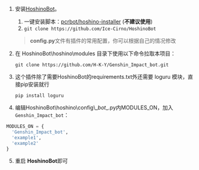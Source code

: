 1. 安装[HoshinoBot](https://github.com/Ice-Cirno/HoshinoBot)。

   1. 一键安装脚本：[pcrbot/hoshino-installer](https://github.com/pcrbot/hoshino-installer) (**不建议使用**)
   2. ` git clone https://github.com/Ice-Cirno/HoshinoBot `

   > **config.py**文件有插件的常用配置，你可以根据自己的情况修改

2. 在 HoshinoBot\hoshino\modules 目录下使用以下命令拉取本项目：

   ```shell
   git clone https://github.com/H-K-Y/Genshin_Impact_bot.git
   ```
   
3. 这个插件除了需要HoshinoBot的requirements.txt外还需要 loguru 模块，直接pip安装就行

   ```shell
   pip install loguru
   ```

4. 编辑HoshinoBot\\hoshino\\config\\\__bot__.py内MODULES_ON，加入`Genshin_Impact_bot`：

  ```python
  MODULES_ON = {
    'Genshin_Impact_bot',
    'example1',
    'example2'
  }
  ```

5. 重启 **HoshinoBot**即可
